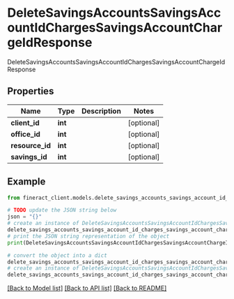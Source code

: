 # DeleteSavingsAccountsSavingsAccountIdChargesSavingsAccountChargeIdResponse

DeleteSavingsAccountsSavingsAccountIdChargesSavingsAccountChargeIdResponse

## Properties

Name | Type | Description | Notes
------------ | ------------- | ------------- | -------------
**client_id** | **int** |  | [optional] 
**office_id** | **int** |  | [optional] 
**resource_id** | **int** |  | [optional] 
**savings_id** | **int** |  | [optional] 

## Example

```python
from fineract_client.models.delete_savings_accounts_savings_account_id_charges_savings_account_charge_id_response import DeleteSavingsAccountsSavingsAccountIdChargesSavingsAccountChargeIdResponse

# TODO update the JSON string below
json = "{}"
# create an instance of DeleteSavingsAccountsSavingsAccountIdChargesSavingsAccountChargeIdResponse from a JSON string
delete_savings_accounts_savings_account_id_charges_savings_account_charge_id_response_instance = DeleteSavingsAccountsSavingsAccountIdChargesSavingsAccountChargeIdResponse.from_json(json)
# print the JSON string representation of the object
print(DeleteSavingsAccountsSavingsAccountIdChargesSavingsAccountChargeIdResponse.to_json())

# convert the object into a dict
delete_savings_accounts_savings_account_id_charges_savings_account_charge_id_response_dict = delete_savings_accounts_savings_account_id_charges_savings_account_charge_id_response_instance.to_dict()
# create an instance of DeleteSavingsAccountsSavingsAccountIdChargesSavingsAccountChargeIdResponse from a dict
delete_savings_accounts_savings_account_id_charges_savings_account_charge_id_response_from_dict = DeleteSavingsAccountsSavingsAccountIdChargesSavingsAccountChargeIdResponse.from_dict(delete_savings_accounts_savings_account_id_charges_savings_account_charge_id_response_dict)
```
[[Back to Model list]](../README.md#documentation-for-models) [[Back to API list]](../README.md#documentation-for-api-endpoints) [[Back to README]](../README.md)


